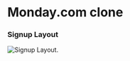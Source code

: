 # Monday.com clone

### Signup Layout

![Signup Layout](https://github.com/tony-sn/monday_fe/blob/tony/01_signup/src/assets/monday_signup_layout.png).


